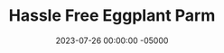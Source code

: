 ---
layout: post
title:  "Hassle Free Eggplant Parm"
date:   2023-07-26 00:00:00 -05000
categories: 
- Recipes
- Meatless
permalink: /recipes/eggplant-parm
image: /assets/Food/Meatless/Eggplant Parm/egg-parm-cover.jpg
ing: eggplantparm-ing
facts: eggplantparm-facts
section1: 
start2: 
section2: 
start3: 
section3: 
start4: 
section4: 
start5: 
section5: 
Prep: 20
Rest: 
Cook: 70
Source1: https://www.skinnytaste.com/lighter-eggplant-parmesan-5-pts/
Source2: 
whisk: https://s.samsungfood.com/g3iri
tags: 
- eggplant parmesean
- parmesean
- cheese
- mozzarella
- shredded cheese
- sauce
- pasta sauce
- marinara sauce
- cottage cheese
- gluten free
- casserole
- ricotta
Description: This eggplant Parm recipe cuts out the unnecessary breading and frying of the eggplant. This not only makes it simpler, but healthier as well without all the added oils (and makes it gluten free too!). This great meatless dish works well as a side or on a sandwich as well.
Instructions: 
- Start by making the sauce if you don't have any already made.  I prefer to use my <a href="pasta-sauce">Simple Pasta Sauce</a>.  You can also use a can or jar of sauce too<br><br>

- Preheat oven to 450°F. Spray 2 sheet pans with oil.<br><br>

- While the sauce simmers, slice the eggplant into 1/4 inch thick slices. Transfer to the prepared pans, it's ok if they overlap. Season with salt.<br><br>
- <center><img src="/assets/Food/Meatless/Eggplant Parm/egg-parm-3.jpg" alt="" class="instruction-image"></center><br>

- Bake for 25 minutes, turning halfway through, until eggplant is golden.<br><br>

- Meanwhile, in a medium bowl combine cottage (or ricotta) cheese, parmesean cheese, egg, parsley, onion powder, and garlic powder.  Also add 1/4 cup (30 g) of grated cheese, and reserve the rest for topping.<br><br>
- <center><img src="/assets/Food/Meatless/Eggplant Parm/egg-parm-5.jpg" alt="" class="instruction-image"></center><br>

- Layer sauce, eggplant, cottage cheese mix, and mozzarella. Repeat 2 more times. Top with remaining 2 tbsp (15 g) grated cheese<br><br>

- Lower your to 400F.  Cover with foil and bake until cheese is melted and everything is bubbling, about 40 minutes.<br><br>

- Remove the foil, and bake an additional 10 minutes.<br><br>

- Take it out of the oven and let it sit about 10 minutes before cutting.
---